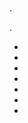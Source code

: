# 

.

 [](equipement.compatible.md)  [](https://doc.jeedom.com/en_US/plugins/automation%20protocol/edisio/) .

- [](edisio.EMS-200_-_Capteur_de_mouvement.md)
- [](edisio.EMV-400_-_Eclairage.md)
- [](edisio.EMV-400_-_Volet.md)
- [](edisio.EOS-200_-_Capteur_d'ouverture.md)
- [](edisio.ETC1_-_Télécommande_Smile.md)
- [](edisio.ETC4_-_Télécommande.md)
- [](edisio.ETS-200_-_Capteur_de_température.md)
